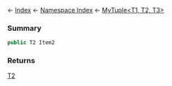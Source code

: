 ← [Index](Api-Index) ← [Namespace Index](Namespace-Index) ← [MyTuple\<T1, T2, T3\>](VRage.MyTuple`3)

### Summary

```csharp
public T2 Item2
```

### Returns

[T2]()

